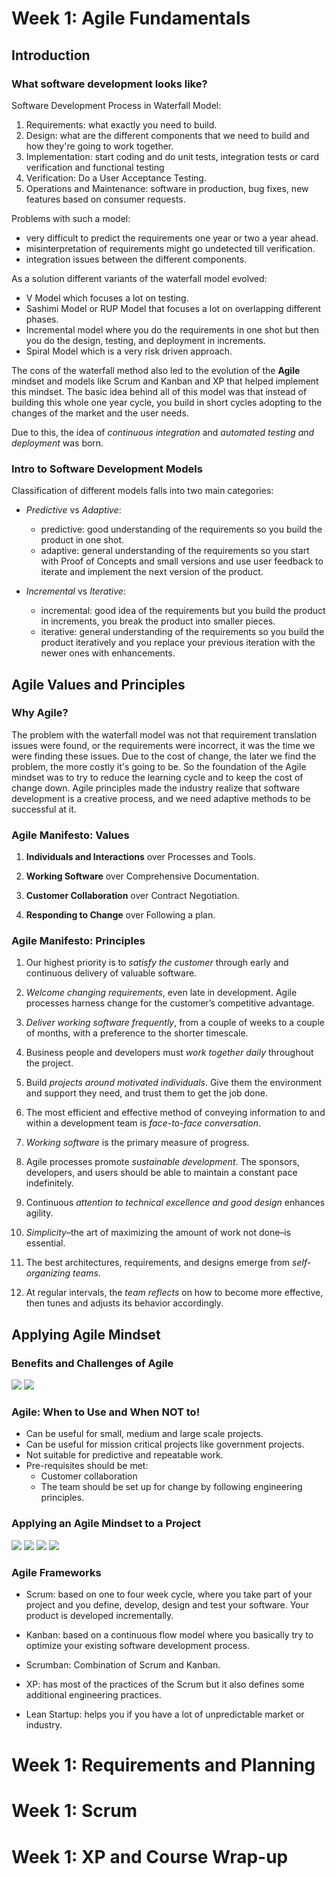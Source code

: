 <h1>Week 1: Agile Fundamentals</h1>



<h2>Introduction</h2>


<h3>What software development looks like?</h3>

Software Development Process in Waterfall Model:
1. Requirements: what exactly you need to build.
2. Design: what are the different components that we need to build and how they're going to work together.
3. Implementation: start coding and do unit tests, integration tests or card verification and functional testing
4. Verification: Do a User Acceptance Testing.
5. Operations and Maintenance: software in production, bug fixes, new features based on consumer requests.

Problems with such a model:
- very difficult to predict the requirements one year or two a year ahead.
- misinterpretation of requirements might go undetected till verification.
- integration issues between the different components.

As a solution different variants of the waterfall model evolved:
- V Model which focuses a lot on testing.
- Sashimi Model or RUP Model that focuses a lot on overlapping different phases.
- Incremental model where you do the requirements in one shot but then you do the design, testing, and deployment in increments.
- Spiral Model which is a very risk driven approach.

The cons of the waterfall method also led to the evolution of the __Agile__ mindset and models like Scrum and Kanban and XP that helped implement this mindset. The basic idea behind all of this model was that instead of building this whole one year cycle, you build in short cycles adopting to the changes of the market and the user needs.

Due to this, the idea of _continuous integration_ and _automated testing and deployment_ was born.

<h3>Intro to Software Development Models</h3>

Classification of different models falls into two main categories:

- _Predictive_ vs _Adaptive_:
    - predictive: good understanding of the requirements so you build the product in one shot.
    - adaptive: general understanding of the requirements so you start with Proof of Concepts and small versions and use user feedback to iterate and implement the next version of the product.

- _Incremental_ vs _Iterative_:
    - incremental: good idea of the requirements but you build the product in increments, you break the product into smaller pieces.
    - iterative: general understanding of the requirements so you build the product iteratively and you replace your previous iteration with the newer ones with enhancements.


<h2>Agile Values and Principles</h2>


<h3>Why Agile?</h3>

The problem with the waterfall model was not that requirement translation issues were found, or the requirements were incorrect, it was the time we were finding these issues. Due to the cost of change, the later we find the problem, the more costly it's going to be. So the foundation of the Agile mindset was to try to reduce the learning cycle and to keep the cost of change down. Agile principles made the industry realize that software development is a creative process, and we need adaptive methods to be successful at it.

<h3>Agile Manifesto: Values</h3>

1. __Individuals and Interactions__ over Processes and Tools.

2. __Working Software__ over Comprehensive Documentation.

3. __Customer Collaboration__ over Contract Negotiation.

4. __Responding to Change__ over Following a plan.

<h3>Agile Manifesto: Principles</h3>

1. Our highest priority is to _satisfy the customer_ through early and continuous delivery of valuable software.

2. _Welcome changing requirements_, even late in development. Agile processes harness change for the customer’s competitive advantage.

3. _Deliver working software frequently_, from a couple of weeks to a couple of months, with a preference to the shorter timescale.

4. Business people and developers must _work together daily_ throughout the project.

5. Build _projects around motivated individuals_. Give them the environment and support they need, and trust them to get the job done.

6. The most efficient and effective method of conveying information to and within a development team is _face-to-face conversation_.

7. _Working software_ is the primary measure of progress.

8. Agile processes promote _sustainable development_. The sponsors, developers, and users should be able to maintain a constant pace indefinitely.

9. Continuous _attention to technical excellence and good design_ enhances agility.

10. _Simplicity_–the art of maximizing the amount of work not done–is essential.

11. The best architectures, requirements, and designs emerge from _self-organizing teams_.

12. At regular intervals, the _team reflects_ on how to become more effective, then tunes and adjusts its behavior accordingly.


<h2>Applying Agile Mindset</h2>


<h3>Benefits and Challenges of Agile</h3>

<img src="../2. Agile Software Development/images/agile_pros.png">

<img src="../2. Agile Software Development/images/agile_cons.png">

<h3>Agile: When to Use and When NOT to!</h3>

- Can be useful for small, medium and large scale projects.
- Can be useful for mission critical projects like government projects.
- Not suitable for predictive and repeatable work.
- Pre-requisites should be met:
    - Customer collaboration
    - The team should be set up for change by following engineering principles.

<h3>Applying an Agile Mindset to a Project</h3>

<img src="../2. Agile Software Development/images/agile_mindset_1.png">

<img src="../2. Agile Software Development/images/agile_mindset_2.png">

<img src="../2. Agile Software Development/images/agile_mindset_3.png">

<img src="../2. Agile Software Development/images/agile_journey.png">

<h3>Agile Frameworks</h3>

- Scrum: based on one to four week cycle, where you take part of your project and you define, develop,  design and test your software. Your product is developed incrementally.

- Kanban: based on a continuous flow model where you basically try to optimize your existing software development process.

- Scrumban: Combination of Scrum and Kanban.

- XP: has most of the practices of the Scrum but it also defines some additional engineering practices.

- Lean Startup: helps you if you have a lot of unpredictable market or industry.



<h1>Week 1: Requirements and Planning</h1>




<h1>Week 1: Scrum</h1>





<h1>Week 1: XP and Course Wrap-up</h1>
